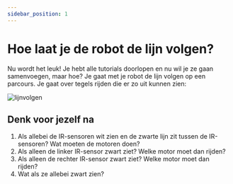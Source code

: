 ```yaml
---
sidebar_position: 1
---
```


# Hoe laat je de robot de lijn volgen?

Nu wordt het leuk! Je hebt alle tutorials doorlopen en nu wil je ze gaan samenvoegen, maar hoe?
Je gaat met je robot de lijn volgen op een parcours. Je gaat over tegels rijden die er zo uit kunnen zien:

![lijnvolgen](@site/static/img/mogelijke_tegels.png)

## Denk voor jezelf na

1. Als allebei de IR-sensoren wit zien en de zwarte lijn zit tussen de IR-sensoren? Wat moeten de motoren doen?
2. Als alleen de linker IR-sensor zwart ziet? Welke motor moet dan rijden?
3. Als alleen de rechter IR-sensor zwart ziet? Welke motor moet dan rijden?
4. Wat als ze allebei zwart zien?

